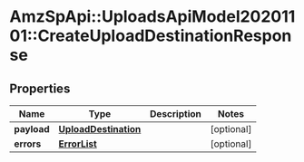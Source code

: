 # AmzSpApi::UploadsApiModel20201101::CreateUploadDestinationResponse

## Properties
Name | Type | Description | Notes
------------ | ------------- | ------------- | -------------
**payload** | [**UploadDestination**](UploadDestination.md) |  | [optional] 
**errors** | [**ErrorList**](ErrorList.md) |  | [optional] 

